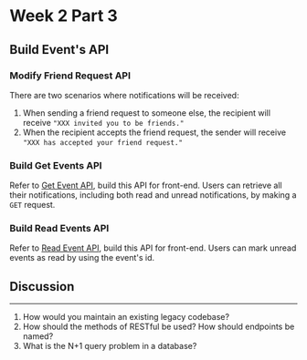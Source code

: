 # Week 2 Part 3

## Build Event's API

### Modify Friend Request API
There are two scenarios where notifications will be received:

1. When sending a friend request to someone else, the recipient will receive `"XXX invited you to be friends."`
2. When the recipient accepts the friend request, the sender will receive `"XXX has accepted your friend request."`


### Build Get Events API
Refer to [Get Event API](https://github.com/AppWorks-School-Materials/API-Doc/tree/master/Canchu#get-events-api), build this API for front-end. Users can retrieve all their notifications, including both read and unread notifications, by making a `GET` request.


### Build Read Events API
Refer to [Read Event API](https://github.com/AppWorks-School-Materials/API-Doc/tree/master/Canchu#read-event-api), build this API for front-end. Users can mark unread events as read by using the event's id.


## Discussion
----
1. How would you maintain an existing legacy codebase?
2. How should the methods of RESTful be used? How should endpoints be named?
3. What is the N+1 query problem in a database?